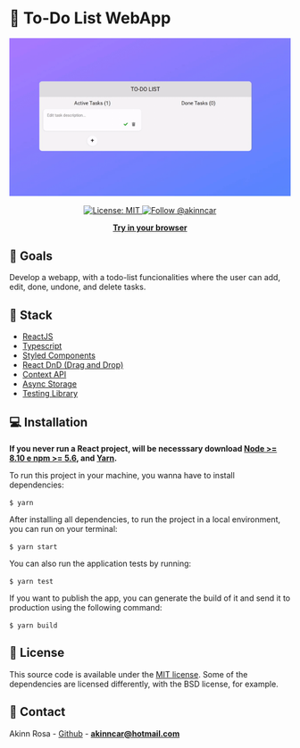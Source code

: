 # :memo: To-Do List WebApp

<p align="center"> 
  <img src="./public/preview.gif" href="https://todo-list.akinncar.vercel.app/">
</p>

<p align="center"> 
  <a aria-label="" href="/LICENSE" target="_blank">
    <img alt="License: MIT" src="https://img.shields.io/badge/License-MIT-success.svg?style=flat-square&color=33CC12" target="_blank" />
  </a>

  <a aria-label="instagram" href="https://www.instagram.com/akinncar/" target="_blank">
    <img alt="Follow @akinncar" src="https://img.shields.io/twitter/follow/akinncar.svg?style=flat-square&label=Follow%20%40akinncar&logo=INSTAGRAM&logoColor=FFFFFF&labelColor=000&logoWidth=15&color=lightgray" />
  </a>
</p>

<p align="center">
  <a aria-label="try expo crossy road in the browser" href="https://todo-list.akinncar.vercel.app/"><b>Try in your browser</b></a>
</p>

## :dart: Goals

Develop a webapp, with a todo-list funcionalities where the user can add, edit, done, undone, and delete tasks.

## :hammer: Stack

- [ReactJS](https://reactjs.org/)
- [Typescript](https://www.typescriptlang.org/)
- [Styled Components](https://styled-components.com/)
- [React DnD (Drag and Drop)](https://react-dnd.github.io/react-dnd/about)
- [Context API](https://reactjs.org/docs/context.html)
- [Async Storage](https://developer.mozilla.org/pt-BR/docs/Web/API/Window/Window.localStorage)
- [Testing Library](https://testing-library.com/docs/react-testing-library/intro/)

## :computer: Installation

**If you never run a React project, will be necesssary download [Node >= 8.10 e npm >= 5.6](https://nodejs.org/en/), and [Yarn](https://classic.yarnpkg.com/en/docs/install/#windows-stable).**

To run this project in your machine, you wanna have to install dependencies:

`$ yarn`

After installing all dependencies, to run the project in a local environment, you can run on your terminal:

`$ yarn start`

You can also run the application tests by running:

`$ yarn test`

If you want to publish the app, you can generate the build of it and send it to production using the following command:

`$ yarn build`

## :closed_book: License

This source code is available under the [MIT license](LICENSE). Some of the dependencies are licensed differently, with the BSD license, for example.

## :boy: Contact

Akinn Rosa - [Github](https://github.com/akinncar) - **[akinncar@hotmail.com](mailto:akinncar@hotmail.com)**
